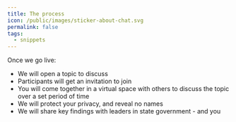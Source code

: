 ```yaml
---
title: The process
icon: /public/images/sticker-about-chat.svg
permalink: false
tags:
  - snippets
---
```

Once we go live:

* We will open a topic to discuss
* Participants will get an invitation to join
* You will come together in a virtual space with others to discuss the topic over a set period of time
* We will protect your privacy, and reveal no names
* We will share key findings with leaders in state government - and you
